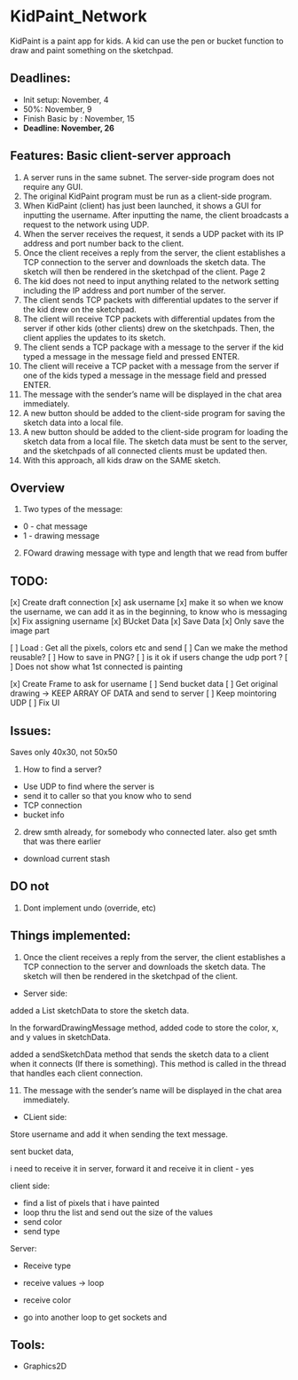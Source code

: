 # KidPaint_Network

KidPaint is a paint app for kids. A kid can use the pen or bucket function to draw and paint something on the sketchpad.

## Deadlines:

- Init setup: November, 4
- 50%: November, 9
- Finish Basic by : November, 15
- **Deadline: November, 26**

## Features: Basic client-server approach

1. A server runs in the same subnet. The server-side program does not require any GUI.
2. The original KidPaint program must be run as a client-side program.
3. When KidPaint (client) has just been launched, it shows a GUI for inputting the username. After inputting the name, the client broadcasts a request to the network using UDP.
4. When the server receives the request, it sends a UDP packet with its IP address and port number back to the client.
5. Once the client receives a reply from the server, the client establishes a TCP connection to the server and downloads the sketch data. The sketch will then be rendered in the sketchpad of the client.
   Page 2
6. The kid does not need to input anything related to the network setting including the IP address and port number of the server.
7. The client sends TCP packets with differential updates to the server if the kid drew on the sketchpad.
8. The client will receive TCP packets with differential updates from the server if other kids (other clients) drew on the sketchpads. Then, the client applies the updates to its sketch.
9. The client sends a TCP package with a message to the server if the kid typed a message in the message field and pressed ENTER.
10. The client will receive a TCP packet with a message from the server if one of the kids typed a message in the message field and pressed ENTER.
11. The message with the sender’s name will be displayed in the chat area immediately.
12. A new button should be added to the client-side program for saving the sketch data into a local file.
13. A new button should be added to the client-side program for loading the sketch data from a local file. The sketch data must be sent to the server, and the sketchpads of all connected clients must be updated then.
14. With this approach, all kids draw on the SAME sketch.

## Overview

1. Two types of the message:

- 0 - chat message
- 1 - drawing message

2. FOward drawing message with type and length that we read from buffer

## TODO:

[x] Create draft connection
[x] ask username
[x] make it so when we know the username, we can add it as in the beginning, to know who is messaging
[x] Fix assigning username
[x] BUcket Data
[x] Save Data
[x] Only save the image part

[ ] Load : Get all the pixels, colors etc and send
[ ] Can we make the method reusable?
[ ] How to save in PNG?
[ ] is it ok if users change the udp port ?
[ ] Does not show what 1st connected is painting

<!-- [ ] check username in Server -->

[x] Create Frame to ask for username
[ ] Send bucket data
[ ] Get original drawing -> KEEP ARRAY OF DATA and send to server
[ ] Keep mointoring UDP
[ ] Fix UI

## Issues:

Saves only 40x30, not 50x50

1. How to find a server?

- Use UDP to find where the server is
- send it to caller so that you know who to send
- TCP connection
- bucket info

2. drew smth already, for somebody who connected later. also get smth that was there earlier

- download current stash

## DO not

1. Dont implement undo (override, etc)

## Things implemented:

1. Once the client receives a reply from the server, the client establishes a TCP connection to the server and downloads the sketch data. The sketch will then be rendered in the sketchpad of the client.

- Server side:

added a List<Integer> sketchData to store the sketch data.

In the forwardDrawingMessage method, added code to store the color, x, and y values in sketchData.

added a sendSketchData method that sends the sketch data to a client when it connects (If there is something). This method is called in the thread that handles each client connection.

11. The message with the sender’s name will be displayed in the chat area immediately.

- CLient side:

Store username and add it when sending the text message.

sent bucket data,

i need to receive it in server,
forward it and receive it in client - yes

client side:

- find a list of pixels that i have painted
- loop thru the list and send out the size of the values
- send color
- send type

Server:

- Receive type
- receive values -> loop
- receive color

- go into another loop to get sockets and

## Tools:

- Graphics2D
